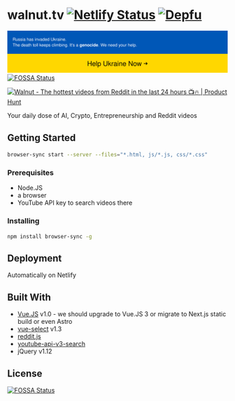 # walnut.tv [![Netlify Status](https://api.netlify.com/api/v1/badges/1fa27190-a5c1-4017-b984-052a0ca3b04e/deploy-status)](https://app.netlify.com/sites/walnut/deploys) [![Depfu](https://badges.depfu.com/badges/f36f8f88cedc8a59f152898cbdaf3ccf/overview.svg)](https://depfu.com/github/gianpaj/walnut.tv?project_id=24383)

[![Stand With Ukraine](https://raw.githubusercontent.com/vshymanskyy/StandWithUkraine/main/banner2-direct.svg)](https://vshymanskyy.github.io/StandWithUkraine)
[![FOSSA Status](https://app.fossa.com/api/projects/git%2Bgithub.com%2Fgianpaj%2Fwalnut.tv.svg?type=shield)](https://app.fossa.com/projects/git%2Bgithub.com%2Fgianpaj%2Fwalnut.tv?ref=badge_shield)

<a href="https://www.producthunt.com/posts/walnut-2?utm_source=badge-featured&utm_medium=badge&utm_souce=badge-walnut-2" target="_blank"><img src="https://api.producthunt.com/widgets/embed-image/v1/featured.svg?post_id=151473&theme=dark" alt="Walnut - The hottest videos from Reddit in the last 24 hours 📺🔥 | Product Hunt" style="width: 250px; height: 54px;" width="250" height="54" /></a>

Your daily dose of AI, Crypto, Entrepreneurship and Reddit videos

## Getting Started

```bash
browser-sync start --server --files="*.html, js/*.js, css/*.css"
```

### Prerequisites

- Node.JS
- a browser
- YouTube API key to search videos there

### Installing

```bash
npm install browser-sync -g
```

## Deployment

Automatically on Netlify

## Built With

- [Vue.JS](http://vuejs.org/) v1.0 - we should upgrade to Vue.JS 3 or migrate to Next.js static build or even Astro
- [vue-select](https://github.com/sagalbot/vue-select) v1.3
- [reddit.js](https://github.com/sahilm/reddit.js)
- [youtube-api-v3-search](https://github.com/LionRoar/youtube-api-v3-search)
- jQuery v1.12

<!-- ## License

This project is licensed under the MIT License - see the [LICENSE.md](LICENSE.md) file for details -->



## License
[![FOSSA Status](https://app.fossa.com/api/projects/git%2Bgithub.com%2Fgianpaj%2Fwalnut.tv.svg?type=large)](https://app.fossa.com/projects/git%2Bgithub.com%2Fgianpaj%2Fwalnut.tv?ref=badge_large)